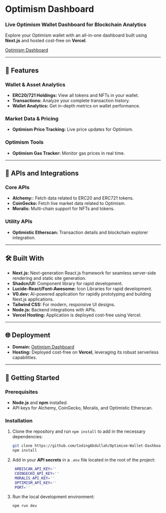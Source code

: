 # Optimism Dashboard

### Live Optimism Wallet Dashboard for Blockchain Analytics
Explore your Optimism wallet with an all-in-one dashboard built using **Next.js** and hosted cost-free on **Vercel**. 

[Optimism Dashboard](https://optimismdashboard.xyz/)

---

## 🚀 Features

### Wallet & Asset Analytics
- **ERC20/721 Holdings:** View all tokens and NFTs in your wallet.  
- **Transactions:** Analyze your complete transaction history.  
- **Wallet Analytics:** Get in-depth metrics on wallet performance.  

### Market Data & Pricing
- **Optimism Price Tracking:** Live price updates for Optimism.  

### Optimism Tools
- **Optimism Gas Tracker:** Monitor gas prices in real time.  

---

## 🔌 APIs and Integrations

### Core APIs 
- **Alchemy:**: Fetch data related to ERC20 and ERC721 tokens.
- **CoinGecko:** Fetch live market data related to Optimism.  
- **Moralis:** Multi-chain support for NFTs and tokens.  

### Utility APIs
- **Optimistic Etherscan:** Transaction details and blockchain explorer integration.  

---

## 🛠️ Built With

- **Next.js:** Next-generation React.js framework for seamless server-side rendering and static site generation.  
- **Shadcn/UI:** Component library for rapid development.
- **Lucide-React/Font-Awesome:** Icon Libraries for rapid development.
- **V0.dev:** AI-powered application for rapidly prototyping and building Next.js applications.
- **Tailwind CSS:** For modern, responsive UI designs.
- **Node.js:** Backend integrations with APIs.
- **Vercel Hosting:** Application is deployed cost-free using Vercel.

---

## 🌐 Deployment

- **Domain:** [Optimism Dashboard](https://optimismdashboard.xyz/)  
- **Hosting:** Deployed cost-free on **Vercel**, leveraging its robust serverless capabilities.  

---

## 🚀 Getting Started

### Prerequisites
- **Node.js** and **npm** installed.  
- API keys for Alchemy, CoinGecko, Moralis, and Optimistic Etherscan.  

### Installation
1. Clone the repository and run <code>npm install</code> to add in the necessary dependencies:  
   ```bash  
   git clone https://github.com/CodingAbdullah/Optimism-Wallet-Dashboard.git 
   npm install

2. Add in your <b>API secrets</b> in a <code>.env</code> file located in the root of the project:  
   ```bash  
    ARBISCAN_API_KEY=''
    COINGECKO_API_KEY=''
    MORALIS_API_KEY=''
    OPTIMISM_API_KEY=''
    PORT=''

3. Run the local development environment:
    ```bash
    npm run dev